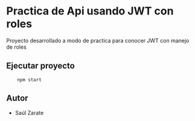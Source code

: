 # Practica de Api usando JWT con roles
Proyecto desarrollado a modo de practica para conocer JWT con manejo de roles

## Ejecutar proyecto
```
    npm start
```

## Autor
- Saúl Zarate